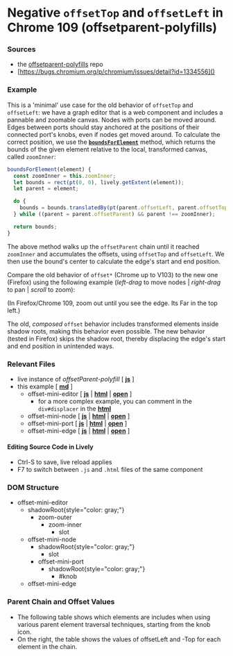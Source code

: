 # Negative `offsetTop` and  `offsetLeft` in Chrome 109 (offsetparent-polyfills)

### Sources

- the [offsetparent-polyfills](https://github.com/josepharhar/offsetparent-polyfills) repo
- [https://bugs.chromium.org/p/chromium/issues/detail?id=1334556]()

### Example

This is a 'minimal' use case for the old behavior of `offsetTop` and  `offsetLeft`: we have a graph editor that is a web component and includes a pannable and zoomable canvas. Nodes with ports can be moved around. Edges between ports should stay anchored at the positions of their connected port's knobs, even if nodes get moved around. To calculate the correct position, we use the [**`boundsForElement`**](edit://templates/offset-mini-editor.js#boundsForElement) method, which returns the bounds of the given element relative to the local, transformed canvas, called `zoomInner`:

```javascript
boundsForElement(element) {
  const zoomInner = this.zoomInner;
  let bounds = rect(pt(0, 0), lively.getExtent(element));
  let parent = element;

  do {
    bounds = bounds.translatedBy(pt(parent.offsetLeft, parent.offsetTop));
  } while ((parent = parent.offsetParent) && parent !== zoomInner);

  return bounds;
}
```

The above method walks up the `offsetParent` chain until it reached `zoomInner` and accumulates the offsets, using `offsetTop` and `offsetLeft`. We then use the bound's center to calculate the edge's start and end position.

Compare the old behavior of `offset*` (Chrome up to V103) to the new one (Firefox) using the following example (*left-drag* to move nodes | *right-drag* to pan | *scroll* to zoom):

<script>
let editor;
(<offset-mini-editor id='offset-editor' />)
  .then(async e => (editor = e, await e.livelyExample(), e))
  .then(e => <div style='width: 500px; height: 400px; border: 1px solid gray;'>
      <div style='position: absolute; width: 500px; height: 400px; overflow: hidden;'>
        {e}
      </div>
    </div>
    );
</script>

(In Firefox/Chrome 109, zoom out until you see the edge. Its Far in the top left.)

The old, *composed* `offset` behavior includes transformed elements inside shadow roots, making this behavior even possible. The new behavior (tested in Firefox) skips the shadow root, thereby displacing the edge's start and end position in unintended ways.

### Relevant Files

- live instance of *offsetParent-polyfill* [ [**js**](edit://src/client/lang/offsetParent-polyfill.js) ]
- this example
[ [**md**](edit://demos/offset/offset-left-top.md) ]
  - offset-mini-editor
[ [**js**](edit://templates/offset-mini-editor.js) | [**html**](edit://templates/offset-mini-editor.html) | [**open**](open://offset-mini-editor) ]
    - for a more complex example, you can comment in the `div#displacer` in the [**html**](edit://templates/offset-mini-editor.html)
  - offset-mini-node
[ [**js**](edit://templates/offset-mini-node.js) | [**html**](edit://templates/offset-mini-node.html) | [**open**](open://offset-mini-node) ]
  - offset-mini-port
[ [**js**](edit://templates/offset-mini-port.js) | [**html**](edit://templates/offset-mini-port.html) | [**open**](open://offset-mini-port) ]
  - offset-mini-edge
[ [**js**](edit://templates/offset-mini-edge.js) | [**html**](edit://templates/offset-mini-edge.html) | [**open**](open://offset-mini-edge) ]

#### Editing Source Code in Lively

- Ctrl-S to save, live reload applies
- F7 to switch between `.js` and `.html` files of the same component

### DOM Structure

- offset-mini-editor
  - shadowRoot{style="color: gray;"}
    - zoom-outer
      - zoom-inner
        - slot
  - offset-mini-node
    - shadowRoot{style="color: gray;"}
      - slot
    - offset-mini-port
      - shadowRoot{style="color: gray;"}
        - \#knob
  - offset-mini-edge

### Parent Chain and Offset Values

- The following table shows which elements are includes when using various parent element traversal techniques, starting from the knob icon.
- On the right, the table shows the values of offsetLeft and -Top for each element in the chain.
<script>
import TopologicalSort from 'demos/offset/topological-sort.js';

function flatTreeParent(element) {
  if (element.assignedSlot) {
    return element.assignedSlot;
  }
  if (element.parentNode instanceof ShadowRoot) {
    return element.parentNode.host;
  }
  return element.parentNode;
}

function iterateParents(element, accessor) {
  let parent = element;
  const parents = []
  do {
    parents.push(parent)
  } while (parent = accessor(parent));

  return parents;
}

lively.sleepUntil(() => editor, 15000, 100).then(async editor => {
    const port = await lively.waitOnQuerySelector(editor, 'offset-mini-port')
    
    // important for offsetParent
    await lively.sleepUntil(() => {
    const flatTree = iterateParents(port, flatTreeParent);
      return flatTree.includes(document) && flatTree.find(p => p.localName === 'lively-markdown')
    }, 15000, 100);

    const knob = port.knob

    const parentLists = [
      {
        name: <b>offsetParent chain</b>,
        list: iterateParents(knob, e => e.offsetParent)
      },
      {
        name: <b>Firefox-style offsetParent chain</b>,
        list: iterateParents(knob, e => window.offsetPolyfill.parentOriginal.apply(e))
      },
      {
        name: 'flatTree chain',
        list: iterateParents(knob, flatTreeParent)
      },
      {
        name: 'custom events (lively.ancestry)',
        list: lively.ancestry(knob)
      },
      {
        name: 'lively.allParents',
        list: lively.allParents(knob)
      },
      {
        name: 'lively.allParents(..., deep)',
        list: lively.allParents(knob, undefined, true)
      }
    ];
    const allElements = parentLists.flatMap(p => p.list).uniq();

    const sortOp = new TopologicalSort(new Map());
    allElements.forEach(e => sortOp.addNode(e, e));
    parentLists.forEach(pl => pl.list.reduce((e1, e2) => (sortOp.addEdge(e1, e2), e2)));
    const sortedElements = [...sortOp.sort().keys()];

const maybeError = fn => {
  try {
    return fn();
  } catch (e) {
    return e
  }
}

    const perElement = [
      {
        name: <b>offsetParent (polyfill)</b>,
        do: e => printer(window.offsetPolyfill.parentPolyfill.apply(e))
      },
      {
        name: "offsetLeft (polyfill)",
        do: e => window.offsetPolyfill.leftPolyfill.apply(e)
      },
      {
        name: "offsetTop (polyfill)",
        do: e => window.offsetPolyfill.topPolyfill.apply(e)
      },
      {
        name: <b>offsetParent (original)</b>,
        do: e => printer(window.offsetPolyfill.parentOriginal.apply(e))
      },
      {
        name: "offsetLeft (original)",
        do: e => window.offsetPolyfill.leftOriginal.apply(e)
      },
      {
        name: "offsetTop (original)",
        do: e => window.offsetPolyfill.topOriginal.apply(e)
      }
    ];
const printer = lively.elementPrinter.tagName.id.classes
    return <table>
      <thead>
        <td></td>
        {...parentLists.map(pl => <td style='writing-mode: vertical-lr;'>{pl.name}</td>)}
        {...perElement.map(pe => <td style='writing-mode: vertical-lr;'>{pe.name}</td>)}
      </thead>
      {...sortedElements.map(e => {
        return <tr>
          <td>{printer(e)}</td>
          {...parentLists.map(pl => {
            const isIncluded = pl.list.includes(e);
            const color = 'color: ' + (isIncluded ? 'green' : 'red')
            const text = isIncluded ? 'yes' : 'no'
            return <td><span style={color}>{text}</span></td>
          })}
          {...perElement.map(pe => <td>{maybeError(() => pe.do(e))}</td>)}
        </tr>
      })}
    </table>
  })
</script>
